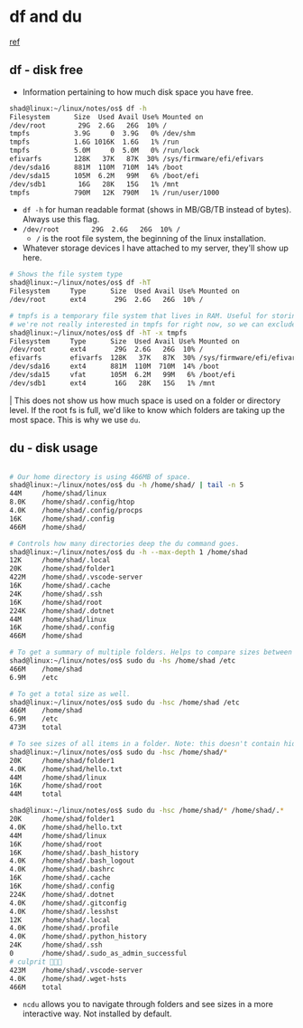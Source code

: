 # df and du
[ref](https://www.youtube.com/watch?v=ZRs5zVv_1UU)

## df - disk free

- Information pertaining to how much disk space you have free.

``` bash
shad@linux:~/linux/notes/os$ df -h
Filesystem      Size  Used Avail Use% Mounted on
/dev/root        29G  2.6G   26G  10% /
tmpfs           3.9G     0  3.9G   0% /dev/shm
tmpfs           1.6G 1016K  1.6G   1% /run
tmpfs           5.0M     0  5.0M   0% /run/lock
efivarfs        128K   37K   87K  30% /sys/firmware/efi/efivars
/dev/sda16      881M  110M  710M  14% /boot
/dev/sda15      105M  6.2M   99M   6% /boot/efi
/dev/sdb1        16G   28K   15G   1% /mnt
tmpfs           790M   12K  790M   1% /run/user/1000
```

- `df -h` for human readable format (shows in MB/GB/TB instead of bytes). Always use this flag.
- `/dev/root        29G  2.6G   26G  10% /`
    - `/` is the root file system, the beginning of the linux installation.
- Whatever storage devices I have attached to my server, they'll show up here.

``` bash
# Shows the file system type
shad@linux:~/linux/notes/os$ df -hT
Filesystem     Type      Size  Used Avail Use% Mounted on
/dev/root      ext4       29G  2.6G   26G  10% /

# tmpfs is a temporary file system that lives in RAM. Useful for storing temporary files that don't need to be persisted.
# we're not really interested in tmpfs for right now, so we can exclude it with -x flag
shad@linux:~/linux/notes/os$ df -hT -x tmpfs
Filesystem     Type      Size  Used Avail Use% Mounted on
/dev/root      ext4       29G  2.6G   26G  10% /
efivarfs       efivarfs  128K   37K   87K  30% /sys/firmware/efi/efivars
/dev/sda16     ext4      881M  110M  710M  14% /boot
/dev/sda15     vfat      105M  6.2M   99M   6% /boot/efi
/dev/sdb1      ext4       16G   28K   15G   1% /mnt
```

| This does not show us how much space is used on a folder or directory level. If the root fs is full, we'd like to know which folders are taking up the most space. This is why we use `du`.

## du - disk usage

``` bash

# Our home directory is using 466MB of space. 
shad@linux:~/linux/notes/os$ du -h /home/shad/ | tail -n 5
44M     /home/shad/linux
8.0K    /home/shad/.config/htop
4.0K    /home/shad/.config/procps
16K     /home/shad/.config
466M    /home/shad/

# Controls how many directories deep the du command goes.
shad@linux:~/linux/notes/os$ du -h --max-depth 1 /home/shad
12K     /home/shad/.local
20K     /home/shad/folder1
422M    /home/shad/.vscode-server
16K     /home/shad/.cache
24K     /home/shad/.ssh
16K     /home/shad/root
224K    /home/shad/.dotnet
44M     /home/shad/linux
16K     /home/shad/.config
466M    /home/shad

# To get a summary of multiple folders. Helps to compare sizes between folders.
shad@linux:~/linux/notes/os$ sudo du -hs /home/shad /etc
466M    /home/shad
6.9M    /etc

# To get a total size as well.
shad@linux:~/linux/notes/os$ sudo du -hsc /home/shad /etc
466M    /home/shad
6.9M    /etc
473M    total

# To see sizes of all items in a folder. Note: this doesn't contain hidden files/folders (those that start with a dot).
shad@linux:~/linux/notes/os$ sudo du -hsc /home/shad/*
20K     /home/shad/folder1
4.0K    /home/shad/hello.txt
44M     /home/shad/linux
16K     /home/shad/root
44M     total

shad@linux:~/linux/notes/os$ sudo du -hsc /home/shad/* /home/shad/.*
20K     /home/shad/folder1
4.0K    /home/shad/hello.txt
44M     /home/shad/linux
16K     /home/shad/root
16K     /home/shad/.bash_history
4.0K    /home/shad/.bash_logout
4.0K    /home/shad/.bashrc
16K     /home/shad/.cache
16K     /home/shad/.config
224K    /home/shad/.dotnet
4.0K    /home/shad/.gitconfig
4.0K    /home/shad/.lesshst
12K     /home/shad/.local
4.0K    /home/shad/.profile
4.0K    /home/shad/.python_history
24K     /home/shad/.ssh
0       /home/shad/.sudo_as_admin_successful
# culprit 👀👀👀
423M    /home/shad/.vscode-server
4.0K    /home/shad/.wget-hsts
466M    total
```

- `ncdu` allows you to navigate through folders and see sizes in a more interactive way. Not installed by default.